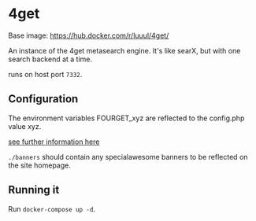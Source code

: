 # 4get

Base image: https://hub.docker.com/r/luuul/4get/

An instance of the 4get metasearch engine. It's like searX, but with one search backend at a time.

runs on host port `7332`.

## Configuration

The environment variables FOURGET_xyz are reflected to the config.php value xyz.

[see further information here](https://git.lolcat.ca/lolcat/4get/src/branch/master/docs/docker.md)

`./banners` should contain any specialawesome banners to be reflected on the site homepage.

## Running it

Run `docker-compose up -d`.
